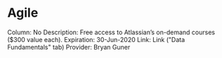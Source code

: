 # Agile

Column: No
Description: Free access to Atlassian’s on-demand courses ($300 value each).
Expiration: 30-Jun-2020
Link: Link ("Data Fundamentals" tab)
Provider: Bryan Guner